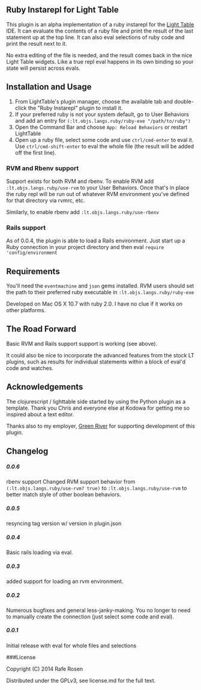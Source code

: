 ## Ruby Instarepl for Light Table

This plugin is an alpha implementation of a ruby instarepl for the [Light Table](http://www.lighttable.com) IDE.  It can evaluate the contents of a ruby file and print the result of the last statement up at the top line.  It can also eval selections of ruby code and print the result next to it.

No extra editing of the file is needed, and the result comes back in the nice Light Table widgets.  Like a true repl eval happens in its own binding so your state will persist across evals.

## Installation and Usage

1.  From LightTable's plugin manager, choose the available tab and double-click the "Ruby Instarepl" plugin to install it.
2.  If your preferred ruby is not your system default, go to User Behaviors and add an entry for `(:lt.objs.langs.ruby/ruby-exe "/path/to/ruby")`
3.  Open the Command Bar and choose `App: Reload Behaviors` or restart LightTable
4.  Open up a ruby file, select some code and use `ctrl/cmd-enter` to eval it.  Use `ctrl/cmd-shift-enter` to eval the whole file (the result will be added off the first line).

### RVM and Rbenv support

Support exists for both RVM and rbenv.  To enable RVM add `:lt.objs.langs.ruby/use-rvm` to your User Behaviors.  Once that's in place the ruby repl will be run out of whatever RVM environment you've defined for that directory via rvmrc, etc.

Similarly, to enable rbenv add `:lt.objs.langs.ruby/use-rbenv`

### Rails support

As of 0.0.4, the plugin is able to load a Rails environment.  Just start up a Ruby connection in your project directory and then eval `require 'config/environment`

## Requirements

You'll need the `eventmachine` and `json` gems installed.  RVM users should set the path to their preferred ruby executable in `:lt.objs.langs.ruby/ruby-exe`

Developed on Mac OS X 10.7 with ruby 2.0.  I have no clue if it works on other platforms.

## The Road Forward
Basic RVM and Rails support support is working (see above).

It could also be nice to incorporate the advanced features from the stock LT plugins, such as results for individual statements within a block of eval'd code and watches.

## Acknowledgements

The clojurescript / lighttable side started by using the Python plugin as a template.  Thank you Chris and everyone else at Kodowa for getting me so inspired about a text editor.

Thanks also to my employer, [Green River](http://www.greenriver.com) for supporting development of this plugin.

## Changelog

##### 0.0.6

rbenv support
Changed RVM support behavior from `(:lt.objs.langs.ruby/use-rvm? true)` to `:lt.objs.langs.ruby/use-rvm` to better match style of other boolean behaviors.

##### 0.0.5

resyncing tag version w/ version in plugin.json

##### 0.0.4

Basic rails loading via eval.

##### 0.0.3

added support for loading an rvm environment.

##### 0.0.2

Numerous bugfixes and general less-janky-making.  You no longer to need to manually create the connection (just select some code and eval).

#####  0.0.1

Initial release with eval for whole files and selections

###License

Copyright (C) 2014 Rafe Rosen

Distributed under the GPLv3, see license.md for the full text.
